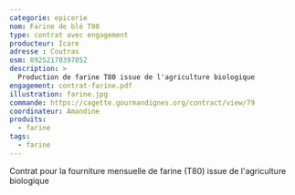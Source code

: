 ```yaml
---
categorie: epicerie
nom: Farine de blé T80
type: contrat avec engagement
producteur: Icare
adresse : Coutras
osm: 89252170397052
description: >
  Production de farine T80 issue de l'agriculture biologique
engagement: contrat-farine.pdf
illustration: farine.jpg
commande: https://cagette.gourmandignes.org/contract/view/79
coordinateur: Amandine
produits:
  - farine
tags:
  - farine
---
```


Contrat pour la fourniture mensuelle de farine (T80) issue de l'agriculture biologique
